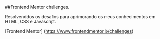 ##Frontend Mentor challenges.

Resolvenddos os desafios para aprimorando os meus conhecimentos em HTML, CSS e Javascript. 

[Frontend Mentor] (https://www.frontendmentor.io/challenges)
